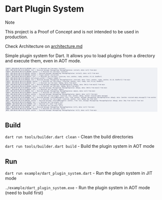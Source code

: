 # Dart Plugin System

> [!NOTE]
> This project is a Proof of Concept and is not intended to be used in production.

Check Architecture on [architecture.md](docs/architecture.md)

Simple plugin system for Dart. It allows you to load plugins from a directory and execute them, even in AOT mode.

![Dart Plugin System](docs/example.png)

## Build

`dart run tools/builder.dart clean` - Clean the build directories

`dart run tools/builder.dart build` - Build the plugin system in AOT mode

## Run

`dart run example/dart_plugin_system.dart` - Run the plugin system in JIT mode

`./example/dart_plugin_system.exe` - Run the plugin system in AOT mode (need to build first)
